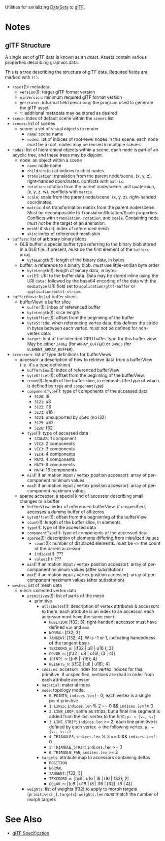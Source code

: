 Utilities for serializing [DataSets](crate::DataSet) to [glTF](https://github.com/KhronosGroup/glTF).

# Notes

## glTF Structure

A single set of glTF data is known as an *asset*. Assets contain various properties describing
graphics data.

This is a tree describing the structure of glTF data. Required fields are marked with `(!)`.

* `asset`(!): metadata
  * `version`(!): target glTF format version
  * `minVersion`: minimum required glTF format version
  * `generator`: informal field describing the program used to generate the glTF asset
  * `*`: additional metadata may be stored as desired
* `scene`: index of default scene within the `scenes` list
* `scenes`: list of scenes
  - scene: a set of visual objects to render
    * `name`: scene name
    * `nodes`: list of indices of root-level nodes in this scene. each node *must* be a root. nodes may be reused in multiple scenes.
* `nodes`: list of hierarchical objects within a scene. each node is part of an acyclic tree, and these trees may be disjoint.
  - node: an object within a scene
    * `name`: node name
    * `children`: list of indices to child nodes
    * `translation`: translation from the parent node/scene. (x, y, z). right-handed coordinates. conflicts with `matrix`.
    * `rotation`: rotation from the parent node/scene. unit quaternion, (x, y, z, w). conflicts with `matrix`
    * `scale`: scale from the parent node/scene. (x, y, z). right-handed coordinates.
    * `matrix`: 4x4 transformation matrix from the parent node/scene. Must be decomposable to Translation/Rotation/Scale properties. Conflicts with `translation`, `rotation`, and `scale`. Containing node *must not* be the target of an animation.
    * `mesh`(! if `skin`): index of referenced mesh
    * `skin`: index of referenced mesh skin
* `buffers`: list of arbitrary binary blobs
  - GLB buffer: a special buffer type referring to the binary blob stored in a GLB file. If present, *must* be the first element of the `buffers` array.
    * `byteLength`(!): length of the binary data, in bytes
  - buffer: a reference to a binary blob. *must* use little-endian byte order
    * `byteLength`(!): length of binary data, in bytes
    * `uri`(!): URI to the buffer data. Data may be stored inline using the URI `data:` followed by the base64 encoding of the data with the `mediatype` URI field set to `application/gltf-buffer` or `application/octet-stream`.
* `bufferViews`: list of buffer slices
  - bufferView: a buffer slice
    * `buffer`(!): index of referenced buffer
    * `byteLength`(!): slice length
    * `byteOffset`(!): offset from the beginning of the buffer
    * `byteStride`: when referencing vertex data, this defines the stride in bytes between each vertex. *must not* be defined for non-vertex data.
    * `target`: hint of the intended GPU buffer type for this buffer view. May be either `34962` (for `ARRAY_BUFFER`) or `34963` (for `ELEMENT_ARRAY_BUFFER`).
* `accessors`: list of type definitions for bufferViews
  - accessor: a description of how to retrieve data from a bufferView (i.e. it's a type definition)
    * `bufferView`(!): index of referenced bufferView
    * `byteOffset`(!): offset from the beginning of the bufferView.
    * `count`(!): length of the buffer slice, in elements (the type of which is defined by `type` and `componentType`)
    * `componentType`(!): type of components of the accessed data
      - `5120`: i8
      - `5121`: u8
      - `5122`: i16
      - `5123`: u16
      - `5124`: unsupported by spec (no i32)
      - `5125`: u32
      - `5126`: f32
    * `type`(!): type of accessed data
      - `SCALAR`: 1 component
      - `VEC2`: 2 components
      - `VEC3`: 3 components
      - `VEC4`: 4 components
      - `MAT2`: 4 components
      - `MAT3`: 9 components
      - `MAT4`: 16 components
    * `min`(! if animation input / vertex position accessor): array of per-component minimum values
    * `max`(! if animation input / vertex position accessor): array of per-component maximum values
  - sparse accessor: a special kind of accessor describing small changes to a buffer
    * `bufferView`: index of referenced bufferView. if unspecified, accesses a dummy buffer of all-zeros
    * `byteOffset`(!): offset from the begninning of the bufferView
    * `count`(!): length of the buffer slice, in elements
    * `type`(!): type of the accessed data
    * `componentType`(!): type of components of the accessed data
    * `sparse`(!): description of elements differing from initialized values
      * `count`(!): number of displaced elements. *must* be <= the count of the parent accessor
      * `indices`(!): ???
      * `values`(!): ???
    * `min`(! if animation input / vertex position accessor): array of per-component minimum values (after substitution)
    * `max`(! if animation input / vertex position accessor): array of per-component maximum values (after substitution)
* `meshes`: list of mesh data
  - mesh: collected vertex data
    * `primitives`(!): list of parts of the mesh
      - primitive
        * `attributes`(!): description of vertex attributes & accessors to them. each attribute is an index to an accessor. each accessor must have the same `count`.
          * `POSITION`: [f32; 3]; right-handed; accessor must have defined `min` and `max`
          * `NORMAL`: [f32; 3]
          * `TANGENT`: [f32; 4]; W is -1 or 1, indicating handedness of the tangent basis
          * `TEXCOORD_n`: [(f32 | u8 | u16 ); 2]
          * `COLOR_n`: [(f32 | u8 | u16); (3 | 4)]
          * `JOINTS_n`: [(u8 | u16); 4]
          * `WEIGHTS_n`: [(f32 | u8 | u16); 4]
        * `indices`: accessor index for vertex indices for this primitive. if unspecified, vertices are read in order from each attribute accessor
        * `material`: material index
        * `mode`: topology mode.
          - `0`: `POINTS`; `indices.len` != 0; each vertex is a single point primitive
          - `1`: `LINES`; `indices.len` % 2 == 0 && `indices.len` != 0
          - `2`: `LINE_LOOP`; same as strips, but a final line segment is added from the last vertex to the first; `pₙ = {vₙ, v₁}`
          - `3`: `LINE_STRIP`; `indices.len` >= 2; each line primitive is defined by each vertex -> the following vertex, `pᵢ = {vᵢ, vᵢ₊₁}`
          - `4`: `TRIANGLES`; `indices.len` % 3 == 0 && `indices.len` != 0
          - `5`: `TRIANGLE_STRIP`; `indices.len` >= 3
          - `6`: `TRIANGLE_FAN`; `indices.len` >= 3
        * `targets`: attribute map to accessors containing deltas
          - `POSITION`
          - `NORMAL`
          - `TANGENT`: [f32; 3]
          - `TEXCOORD_n`: [(u8 | u16 | i8 | i16 | f32); 2]
          - `COLOR_n`: [(u8 | u16 | i8 | i16 | f32); (3 | 4)]
    * `weights`: list of weights (f32) to apply to morph targets (`primitives[_].targets`). `weights.len` *must* match the number of morph targets



# See Also

* [glTF Specification](https://registry.khronos.org/glTF/specs/2.0/glTF-2.0.html)
